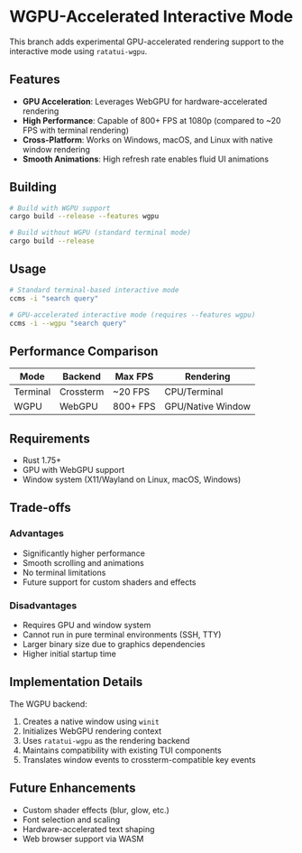 # WGPU-Accelerated Interactive Mode

This branch adds experimental GPU-accelerated rendering support to the interactive mode using `ratatui-wgpu`.

## Features

- **GPU Acceleration**: Leverages WebGPU for hardware-accelerated rendering
- **High Performance**: Capable of 800+ FPS at 1080p (compared to ~20 FPS with terminal rendering)
- **Cross-Platform**: Works on Windows, macOS, and Linux with native window rendering
- **Smooth Animations**: High refresh rate enables fluid UI animations

## Building

```bash
# Build with WGPU support
cargo build --release --features wgpu

# Build without WGPU (standard terminal mode)
cargo build --release
```

## Usage

```bash
# Standard terminal-based interactive mode
ccms -i "search query"

# GPU-accelerated interactive mode (requires --features wgpu)
ccms -i --wgpu "search query"
```

## Performance Comparison

| Mode | Backend | Max FPS | Rendering |
|------|---------|---------|-----------|
| Terminal | Crossterm | ~20 FPS | CPU/Terminal |
| WGPU | WebGPU | 800+ FPS | GPU/Native Window |

## Requirements

- Rust 1.75+
- GPU with WebGPU support
- Window system (X11/Wayland on Linux, macOS, Windows)

## Trade-offs

### Advantages
- Significantly higher performance
- Smooth scrolling and animations
- No terminal limitations
- Future support for custom shaders and effects

### Disadvantages
- Requires GPU and window system
- Cannot run in pure terminal environments (SSH, TTY)
- Larger binary size due to graphics dependencies
- Higher initial startup time

## Implementation Details

The WGPU backend:
1. Creates a native window using `winit`
2. Initializes WebGPU rendering context
3. Uses `ratatui-wgpu` as the rendering backend
4. Maintains compatibility with existing TUI components
5. Translates window events to crossterm-compatible key events

## Future Enhancements

- Custom shader effects (blur, glow, etc.)
- Font selection and scaling
- Hardware-accelerated text shaping
- Web browser support via WASM
